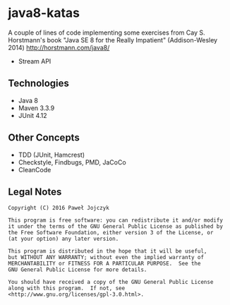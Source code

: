 java8-katas
===========

 A couple of lines of code implementing some exercises from Cay S. Horstmann's book
  "Java SE 8 for the Really Impatient" (Addison-Wesley 2014) 
        http://horstmann.com/java8/

 * Stream API
 
Technologies
------------
 * Java 8
 * Maven 3.3.9
 * JUnit 4.12

Other Concepts
--------------
 * TDD (JUnit, Hamcrest)
 * Checkstyle, Findbugs, PMD, JaCoCo
 * CleanCode

Legal Notes
-----------
	Copyright (C) 2016 Paweł Jojczyk

	This program is free software: you can redistribute it and/or modify
	it under the terms of the GNU General Public License as published by
	the Free Software Foundation, either version 3 of the License, or
	(at your option) any later version.

	This program is distributed in the hope that it will be useful,
	but WITHOUT ANY WARRANTY; without even the implied warranty of
	MERCHANTABILITY or FITNESS FOR A PARTICULAR PURPOSE.  See the
	GNU General Public License for more details.

	You should have received a copy of the GNU General Public License
	along with this program.  If not, see <http://www.gnu.org/licenses/gpl-3.0.html>.
